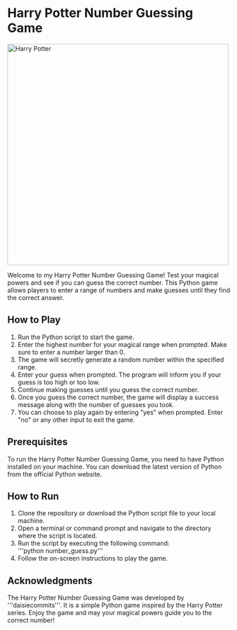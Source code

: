 # Harry Potter Number Guessing Game

<img src="https://wallpapers.com/images/hd/cool-harry-potter-divination-class-4t92m0xrq6ujdh6s.jpg" alt="Harry Potter" width=500>

Welcome to my Harry Potter Number Guessing Game! Test your magical powers and see if you can guess the correct number. This Python game allows players to enter a range of numbers and make guesses until they find the correct answer.

## How to Play

1. Run the Python script to start the game.
2. Enter the highest number for your magical range when prompted. Make sure to enter a number larger than 0.
3. The game will secretly generate a random number within the specified range.
4. Enter your guess when prompted. The program will inform you if your guess is too high or too low.
5. Continue making guesses until you guess the correct number.
6. Once you guess the correct number, the game will display a success message along with the number of guesses you took.
7. You can choose to play again by entering "yes" when prompted. Enter "no" or any other input to exit the game.

## Prerequisites

To run the Harry Potter Number Guessing Game, you need to have Python installed on your machine. You can download the latest version of Python from the official Python website.

## How to Run

1. Clone the repository or download the Python script file to your local machine.
2. Open a terminal or command prompt and navigate to the directory where the script is located.
3. Run the script by executing the following command:  
'''python number_guess.py'''
4. Follow the on-screen instructions to play the game.

## Acknowledgments

The Harry Potter Number Guessing Game was developed by '''daisiecommits'''. It is a simple Python game inspired by the Harry Potter series. Enjoy the game and may your magical powers guide you to the correct number!
